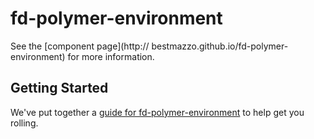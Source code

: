 fd-polymer-environment
================

See the [component page](http:// bestmazzo.github.io/fd-polymer-environment) for more information.

## Getting Started

We've put together a [guide for fd-polymer-environment](http://www.polymer-project.org/docs/start/reusableelements.html) to help get you rolling.
